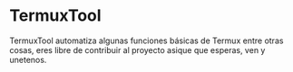 # TermuxTool
TermuxTool automatiza algunas funciones básicas de Termux entre otras cosas, eres libre de contribuir al proyecto asique que esperas, ven y unetenos.
